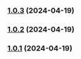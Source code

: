 

### [1.0.3](https://github.com/yangxingkun/seresui/compare/1.0.2...1.0.3) (2024-04-19)

### [1.0.2](https://github.com/yangxingkun/seresui/compare/1.0.1...1.0.2) (2024-04-19)

### [1.0.1](https://github.com/yangxingkun/seresui/compare/1.0.4...1.0.1) (2024-04-19)